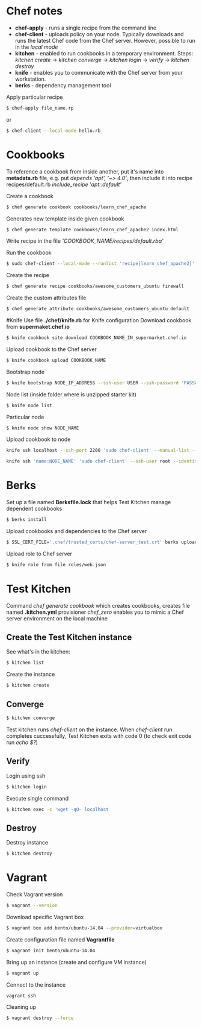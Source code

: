 # Chef notes
+ **chef-apply** - runs a single recipe from the command line
+ **chef-client** - uploads policy on your node. Typically downloads and runs the latest Chef code from the Chef server. However, possible to run in the *local mode*
+ **kitchen** - enabled to run cookbooks in a temporary environment.
	Steps: *kitchen create* -> *kitchen converge* -> *kitchen login* -> *verify* -> *kitchen destroy*
+ **knife** - enables you to communicate with the Chef server from your workstation.
+ **berks** - dependency management tool

Apply particular recipe
```sh
$ chef-apply file_name.rp
```
or
```sh
$ chef-client --local-mode hello.rb
```
# Cookbooks
To reference a cookbook from inside another, put it's name into **metadata.rb** file, e.g. put *depends 'apt', '~> 4.0'*, then include it into recipe recipes/default.rb *include_recipe 'apt::default'*

Create a cookbook
```sh
$ chef generate cookbook cookbooks/learn_chef_apache
```

Generates new template inside given cookbook
```sh
$ chef generate template cookbooks/learn_chef_apache2 index.html
```

Write recipe in the file *'COOKBOOK_NAME/recipes/default.rba'*

Run the cookbook
```sh
$ sudo chef-client --local-mode --runlist 'recipe[learn_chef_apache2]'
```
Create the recipe
```sh
$ chef generate recipe cookbooks/awesome_customers_ubuntu firewall
```
Create the custom attributes file
```sh
$ chef generate attribute cookbooks/awesome_customers_ubuntu default
```

#Knife
Use file **./chef/knife.rb** for Knife configuration
Download cookbook from **supermaket.chef.io**
```sh
$ knife cookbook site download COOKBOOK_NAME_IN_supermarket.chef.io
```

Upload cookbook to the Chef server
```sh
$ knife cookbook upload COOKBOOK_NAME
```

Bootstrap node
```sh
$ knife bootstrap NODE_IP_ADDRESS --ssh-user USER --ssh-password 'PASSWORD' --sudo -use-sudo-password -N cnode1 --run-list 'recipe[COOKBOOK_NAME]' -E ENVIRONMENT_NAME -V
```

Node list (inside folder where is unzipped starter kit)
```sh
$ knife node list
```

Particular node
```sh
$ knife node show NODE_NAME
```

Upload cookbook to node
```sh
knife ssh localhost --ssh-port 2200 'sudo chef-client' --manual-list --ssh-user vagrant --identity-file /home/vytautas/learn-chef/chef-server/.vagrant/machines/node1-ubuntu/virtualbox/private_key
```
```sh
knife ssh 'name:NODE_NAME' 'sudo chef-client' --ssh-user root --identity-file ~/.ssh/id_rsa --attribute ipaddress --run-list='cookbook[COOKBOOK_NAME]'
```

# Berks
Set up a file named **Berksfile.lock** that helps Test Kitchen manage dependent cookbooks
```sh
$ berks install
```
Upload cookbooks and dependencies to the Chef server
```sh
$ SSL_CERT_FILE='.chef/trusted_certs/chef-server_test.crt' berks upload
```

Upload role to Chef server
```sh
$ knife role from file roles/web.json
```

# Test Kitchen
Command *chef generate cookbook* which creates cookbooks, creates file named **.kitchen.yml**
provisioner *chef_zero* enables you to mimic a Chef server environment on the local machine

## Create the Test Kitchen instance
See what's in the kitchen:
```sh
$ kitchen list
```
Create the instance
```sh
$ kitchen create
```
## Converge
```sh
$ kitchen converge
```
Test kitchen runs *chef-client* on the instance. When *chef-client* run completes cuccessfully, Test Kitchen exits with code 0 (to check exit code run *echo $?*)
## Verify
Login using ssh
```sh
$ kitchen login
```
Execute single command
```sh
$ kitchen exec -c 'wget -qO- localhost
```
## Destroy
Destroy instance
```sh
$ kitchen destroy
```

# Vagrant
Check Vagrant version
```sh
$ vagrant --version
```
Download specific Vagrant box
```sh
$ vagrant box add bento/ubuntu-14.04 --provider=virtualbox
```
Create configuration file named **Vagrantfile**
```sh
$ vagrant init bento/ubuntu-14.04
```
Bring up an instance (create and configure VM instance)
```sh
$ vagrant up
```
Connect to the instance
```sh
vagrant ssh
```

Cleaning up
```sh
$ vagrant destroy --force
```
